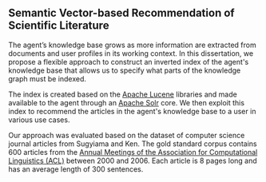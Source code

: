 ## Semantic Vector-based Recommendation of Scientific Literature
The agent’s knowledge base grows as more information are extracted from documents and user profiles in its working context. In this dissertation, we propose a flexible approach to construct an inverted index of the agent's knowledge base that allows us to specify what parts of the knowledge graph must be indexed.

The index is created based on the [Apache Lucene](https://lucene.apache.org/core/) libraries and made available to the agent through an [Apache Solr](http://lucene.apache.org/solr/) core. We then exploit this index to recommend the articles in the agent's knowledge base to a user in various use cases. 

Our approach was evaluated based on the dataset of computer science journal articles from Sugyiama and Ken. The gold standard corpus contains 600 articles from the [Annual Meetings of the Association for Computational Linguistics (ACL)](https://aclanthology.info) between 2000 and 2006. Each article is 8 pages long and has an average length of 300 sentences.
